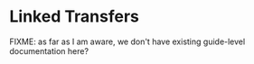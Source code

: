 # Linked Transfers

FIXME: as far as I am aware, we don't have existing guide-level documentation here?
